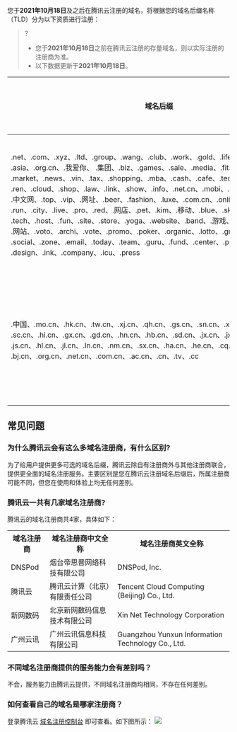 您于**2021年10月18日**及之后在腾讯云注册的域名，将根据您的域名后缀名称（TLD）分为以下资质进行注册：

>?
>- 您于**2021年10月18日**之前在腾讯云注册的存量域名，则以实际注册的注册商为准。
>- 以下数据更新于**2021年10月18日**。

<table>
<thead>
  <tr>
    <th>域名后缀</th>
    <th>域名注册商</th>
  </tr>
</thead>
<tbody>
  <tr>
    <td>.net、.com、.xyz、.ltd、.group、.wang、.club、.work、.gold、.life、.art、.love、.world、<br>.asia、.org.cn、.我爱你、
.集团、.biz、.games、.sale、.media、.fit、.studio、.fyi、.cab、<br>.market、.news、.vin、.tax、.shopping、.mba、.cash、.cafe、.technology、.co、.fans、<br>.ren、.cloud、.shop、.law、.link、.show、.info、.net.cn、.mobi、.cool、.ac.cn、.在线、
<br>.中文网、.top、.vip、.网址、.beer、.fashion、.luxe、.com.cn、.online、.chat、.pub、
<br>.run、.city、.live、.pro、.red、.网店、.pet、.kim、.移动、.blue、.ski、.pink、.space、<br>.tech、.host、.fun、.site、.store、.yoga、.website、.band、.游戏、.娱乐、.企业、.商店、
<br>.网站、.voto、.archi、.vote、.promo、.poker、.organic、.lotto、.green、.black、.bio、<br>.social、.zone、.email、.today、.team、.guru、.fund、.center、.plus、.video、.wiki、<br>.design、.ink、.company、.icu、.press</td>
    <td>烟台帝思普网络科技有限公司</td>
  </tr>
  <tr>
    <td>.中国、.mo.cn、.hk.cn、.tw.cn、.xj.cn、.qh.cn、.gs.cn、.sn.cn、.xz.cn、.yn.cn、.gz.cn、<br>.sc.cn、.hi.cn、.gx.cn、.gd.cn、.hn.cn、.hb.cn、.sd.cn、.jx.cn、.jx.cn、.jx.cn、.zj.cn、<br>.js.cn、.hl.cn、.jl.cn、.ln.cn、.nm.cn、.sx.cn、.ha.cn、.he.cn、.cq.cn、.cq.cn、.tj.cn、<br>.bj.cn、.org.cn、.net.cn、.com.cn、.ac.cn、.cn、.tv、.cc</td>
    <td>广州云讯信息科技有限公司</td>
  </tr>
</tbody>
</table>


## 常见问题
### 为什么腾讯云会有这么多域名注册商，有什么区别?
为了给用户提供更多可选的域名后缀，腾讯云除自有注册商外与其他注册商联合，提供更全面的域名注册服务。主要区别是您在腾讯云注册域名后缀后，所属注册商可能不同，但您在使用和体验上均无任何差别。

### 腾讯云一共有几家域名注册商?
腾讯云的域名注册商共4家，具体如下：
<table>
<tr>
<th>域名注册商</th>
<th>域名注册商中文全称</th>
<th>域名注册商英文全称</th>
</tr>
<tr>
<td>DNSPod</td>
<td>烟台帝思普网络科技有限公司</td>
<td>DNSPod, Inc.</td>
</tr>
<tr>
<td>腾讯云</td>
<td>腾讯云计算（北京）有限责任公司</td>
<td>Tencent Cloud Computing (Beijing) Co., Ltd.</td>
</tr>
<tr>
<td>新网数码</td>
<td>北京新网数码信息技术有限公司</td>
<td>Xin Net Technology Corporation</td>
</tr>
<tr>
<td>广州云讯</td>
<td>广州云讯信息科技有限公司</td>
<td>Guangzhou Yunxun Information Technology Co., Ltd.</td>
</tr>
</table>

### 不同域名注册商提供的服务能力会有差别吗？
不会，服务能力由腾讯云提供，不同域名注册商均相同，不存在任何差别。

### 如何查看自己的域名是哪家注册商？
登录腾讯云 [域名注册控制台](https://console.cloud.tencent.com/domain) 即可查看。如下图所示：
![](https://qcloudimg.tencent-cloud.cn/raw/cc1cce7972716f880142ae7e83bf381e.png)

















